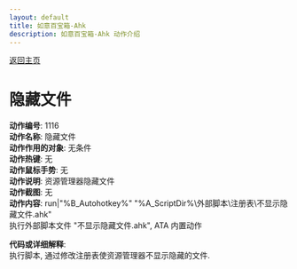 ```yaml
---
layout: default
title: 如意百宝箱-Ahk
description: 如意百宝箱-Ahk 动作介绍
---
```

<link rel="stylesheet" href="../Actions/css/atom-one-light.min.css">
<script src="../Actions/js/highlight.min.js"></script>
<script>hljs.highlightAll();</script>

[返回主页](../index.md)

# [](#header-2) 隐藏文件

**动作编号**: 1116  
**动作名称**: 隐藏文件  
**动作作用的对象**: 无条件  
**动作热键**: 无  
**动作鼠标手势**: 无  
**动作说明**: 资源管理器隐藏文件  
**动作截图**: 无  
**动作内容**: run|"%B_Autohotkey%" "%A_ScriptDir%\外部脚本\注册表\不显示隐藏文件.ahk"  
执行外部脚本文件 "不显示隐藏文件.ahk", ATA 内置动作  

**代码或详细解释**:  
执行脚本, 通过修改注册表使资源管理器不显示隐藏的文件.  